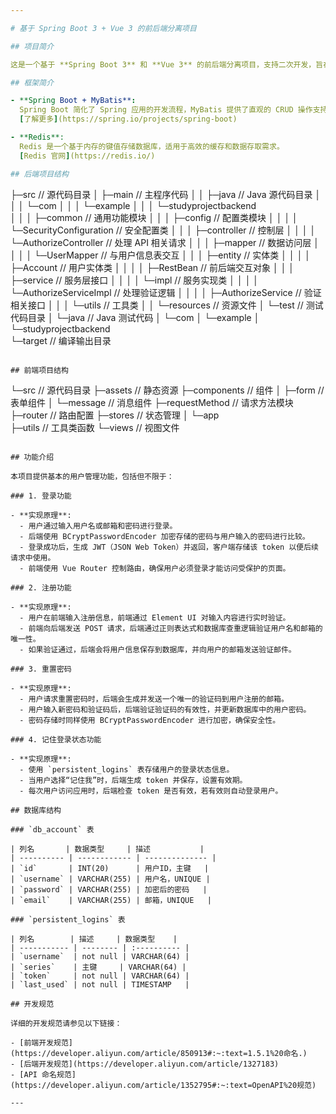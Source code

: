 ```yaml
---

# 基于 Spring Boot 3 + Vue 3 的前后端分离项目

## 项目简介

这是一个基于 **Spring Boot 3** 和 **Vue 3** 的前后端分离项目，支持二次开发，旨在提供一个简洁易用的开发框架，快速搭建功能丰富的Web应用。项目主要实现了用户管理、权限控制和基本的消息交互功能，适合用作学习和扩展。

## 框架简介

- **Spring Boot + MyBatis**: 
  Spring Boot 简化了 Spring 应用的开发流程，MyBatis 提供了直观的 CRUD 操作支持。  
  [了解更多](https://spring.io/projects/spring-boot)

- **Redis**: 
  Redis 是一个基于内存的键值存储数据库，适用于高效的缓存和数据存取需求。  
  [Redis 官网](https://redis.io/)

## 后端项目结构

```
├─src                              // 源代码目录
│  ├─main                          // 主程序代码
│  │  ├─java                       // Java 源代码目录
│  │  │  └─com
│  │  │      └─example
│  │  │          └─studyprojectbackend    
│  │  │              ├─common      // 通用功能模块
│  │  │              ├─config      // 配置类模块
│  │  │              │  └─SecurityConfiguration // 安全配置类
│  │  │              ├─controller  // 控制层
│  │  │              │  └─AuthorizeController // 处理 API 相关请求
│  │  │              ├─mapper      // 数据访问层
│  │  │              │  └─UserMapper // 与用户信息表交互
│  │  │              ├─entity      // 实体类
│  │  │              │  ├─Account           // 用户实体类
│  │  │              │  ├─RestBean          // 前后端交互对象
│  │  │              ├─service     // 服务层接口
│  │  │              │  └─impl      // 服务实现类
│  │  │              │	  └─AuthorizeServiceImpl // 处理验证逻辑
│  │  │              │  ├─AuthorizeService // 验证相关接口
│  │  │              └─utils       // 工具类
│  │  └─resources                    // 资源文件
│  └─test                            // 测试代码目录
│      └─java                        // Java 测试代码
│          └─com
│              └─example
│                  └─studyprojectbackend          
└─target                             // 编译输出目录
```

## 前端项目结构

```
└─src                              // 源代码目录
    ├─assets                       // 静态资源
    ├─components                   // 组件
    │  ├─form                      // 表单组件
    │  └─message                   // 消息组件
    ├─requestMethod                // 请求方法模块
    ├─router                       // 路由配置
    ├─stores                       // 状态管理
    │  └─app                       
    ├─utils                        // 工具类函数
    └─views                        // 视图文件
```

## 功能介绍

本项目提供基本的用户管理功能，包括但不限于：

### 1. 登录功能

- **实现原理**:
  - 用户通过输入用户名或邮箱和密码进行登录。
  - 后端使用 BCryptPasswordEncoder 加密存储的密码与用户输入的密码进行比较。
  - 登录成功后，生成 JWT（JSON Web Token）并返回，客户端存储该 token 以便后续请求中使用。
  - 前端使用 Vue Router 控制路由，确保用户必须登录才能访问受保护的页面。

### 2. 注册功能

- **实现原理**:
  - 用户在前端输入注册信息，前端通过 Element UI 对输入内容进行实时验证。
  - 前端向后端发送 POST 请求，后端通过正则表达式和数据库查重逻辑验证用户名和邮箱的唯一性。
  - 如果验证通过，后端会将用户信息保存到数据库，并向用户的邮箱发送验证邮件。

### 3. 重置密码

- **实现原理**:
  - 用户请求重置密码时，后端会生成并发送一个唯一的验证码到用户注册的邮箱。
  - 用户输入新密码和验证码后，后端验证验证码的有效性，并更新数据库中的用户密码。
  - 密码存储时同样使用 BCryptPasswordEncoder 进行加密，确保安全性。

### 4. 记住登录状态功能

- **实现原理**:
  - 使用 `persistent_logins` 表存储用户的登录状态信息。
  - 当用户选择“记住我”时，后端生成 token 并保存，设置有效期。
  - 每次用户访问应用时，后端检查 token 是否有效，若有效则自动登录用户。

## 数据库结构

### `db_account` 表

| 列名       | 数据类型     | 描述           |
| ---------- | ------------ | -------------- |
| `id`       | INT(20)      | 用户ID，主键   |
| `username` | VARCHAR(255) | 用户名，UNIQUE |
| `password` | VARCHAR(255) | 加密后的密码   |
| `email`    | VARCHAR(255) | 邮箱，UNIQUE   |

### `persistent_logins` 表

| 列名        | 描述     | 数据类型    |
| ----------- | -------- | :---------- |
| `username`  | not null | VARCHAR(64) |
| `series`    | 主键     | VARCHAR(64) |
| `token`     | not null | VARCHAR(64) |
| `last_used` | not null | TIMESTAMP   |

## 开发规范

详细的开发规范请参见以下链接：

- [前端开发规范](https://developer.aliyun.com/article/850913#:~:text=1.5.1%20命名.)
- [后端开发规范](https://developer.aliyun.com/article/1327183)
- [API 命名规范](https://developer.aliyun.com/article/1352795#:~:text=OpenAPI%20规范)

---
```


